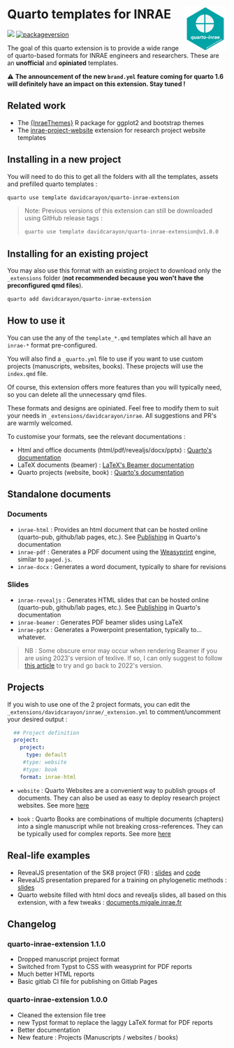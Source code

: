 
# Quarto templates for INRAE <img src="logo.png" align="right" width="20%"/>

[![](https://img.shields.io/github/v/release/davidcarayon/quarto-inrae-extension?color=brightgreen&label=GitHub)](https://github.com/davidcarayon/quarto-inrae-extension/releases/latest)
[![packageversion](https://img.shields.io/badge/Version-1.1.0-blue?style=flat-square)](commits/master)

The goal of this quarto extension is to provide a wide range of quarto-based formats for INRAE engineers and researchers. These are an __unofficial__ and __opiniated__ templates.

:warning: **The announcement of the new `brand.yml` feature coming for quarto 1.6 will definitely have an impact on this extension. Stay tuned !**

## Related work

- The [{InraeThemes}](https://github.com/davidcarayon/InraeThemes) R package for ggplot2 and bootstrap themes
- The [inrae-project-website](https://github.com/SebastienBoutry/inrae-project-website) extension for research project website templates

## Installing in a new project

You will need to do this to get all the folders with all the templates, assets and prefilled quarto templates :

```bash
quarto use template davidcarayon/quarto-inrae-extension
```

> Note: Previous versions of this extension can still be downloaded using GitHub release tags :
> 
> ```bash
> quarto use template davidcarayon/quarto-inrae-extension@v1.0.0
> ```

## Installing for an existing project

You may also use this format with an existing project to download only the `_extensions` folder (**not recommended because you won't have the preconfigured qmd files**).

```bash
quarto add davidcarayon/quarto-inrae-extension
```

## How to use it

You can use the any of the `template_*.qmd` templates which all have an `inrae-*` format pre-configured.

You will also find a `_quarto.yml` file to use if you want to use custom projects (manuscripts, websites, books). These projects will use the `index.qmd` file.

Of course, this extension offers more features than you will typically need, so you can delete all the unnecessary qmd files.

These formats and designs are opiniated. Feel free to modify them to suit your needs in `_extensions/davidcarayon/inrae`. All suggestions and PR's are warmly welcomed.

To customise your formats, see the relevant documentations :

* Html and office documents (html/pdf/revealjs/docx/pptx) : [Quarto's documentation](https://quarto.org/docs/guide/)
* LaTeX documents (beamer) : [LaTeX's Beamer documentation](https://tug.ctan.org/macros/latex/contrib/beamer/doc/beameruserguide.pdf)
* Quarto projects (website, book) : [Quarto's documentation](https://quarto.org/docs/projects/quarto-projects.html)

## Standalone documents

### Documents

- `inrae-html` : Provides an html document that can be hosted online (quarto-pub, github/lab pages, etc.). See [Publishing](https://quarto.org/docs/publishing/) in Quarto's documentation
- `inrae-pdf` : Generates a PDF document using the [Weasyprint](https://doc.courtbouillon.org/weasyprint/stable/) engine, similar to `paged.js`.
- `inrae-docx` : Generates a word document, typically to share for revisions

### Slides

- `inrae-revealjs` : Generates HTML slides that can be hosted online (quarto-pub, github/lab pages, etc.). See [Publishing](https://quarto.org/docs/publishing/) in Quarto's documentation
- `inrae-beamer` : Generates PDF beamer slides using LaTeX
- `inrae-pptx` : Generates a Powerpoint presentation, typically to... whatever.

> NB : Some obscure error may occur when rendering Beamer if you are using 2023's version of texlive. If so, I can only suggest to follow [this article](https://blog.cynkra.com/posts/2021-10-07-old-texlive/) to try and go back to 2022's version.

## Projects

If you wish to use one of the 2 project formats, you can edit the `_extensions/davidcarayon/inrae/_extension.yml` to comment/uncomment your desired output :

```yaml
  ## Project definition
  project:
    project:
      type: default
     #type: website
     #type: book
    format: inrae-html
```

- `website` : Quarto Websites are a convenient way to publish groups of documents. They can also be used as easy to deploy research project websites. See more [here](https://quarto.org/docs/websites/)

- `book` : Quarto Books are combinations of multiple documents (chapters) into a single manuscript while not breaking cross-references. They can be typically used for complex reports. See more [here](https://quarto.org/docs/books/)

## Real-life examples

- RevealJS presentation of the SK8 project (FR) : [slides](https://davidcarayon.github.io/slides/talks/CITISES_SK8/) and [code](https://github.com/davidcarayon/slides/tree/main/talks/CITISES_SK8)
- RevealJS presentation prepared for a training on phylogenetic methods : [slides](https://sebastien.guyader.pages.mia.inra.fr/karuphylo/)
- Quarto website filled with html docs and revealjs slides, all based on this extension, with a few tweaks : [documents.migale.inrae.fr](https://documents.migale.inrae.fr/)

## Changelog

### quarto-inrae-extension 1.1.0
* Dropped manuscript project format
* Switched from Typst to CSS with weasyprint for PDF reports
* Much better HTML reports
* Basic gitlab CI file for publishing on Gitlab Pages

### quarto-inrae-extension 1.0.0
* Cleaned the extension file tree
* new Typst format to replace the laggy LaTeX format for PDF reports
* Better documentation
* New feature : Projects (Manuscripts / websites / books)
